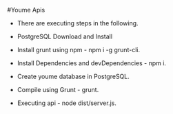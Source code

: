 #Youme Apis

- There are executing steps in the following.

* PostgreSQL Download and Install

* Install grunt using npm - npm i -g grunt-cli.

* Install Dependencies and devDependencies - npm i.

* Create youme database in PostgreSQL.

* Compile using Grunt - grunt.

* Executing api - node dist/server.js.